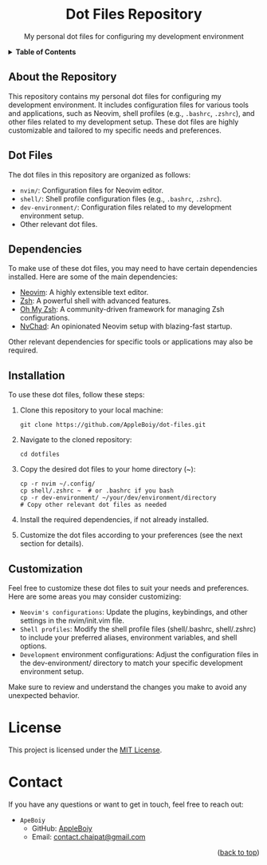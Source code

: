 <!-- Improved compatibility of back to top link: See: https://github.com/othneildrew/Best-README-Template/pull/73 -->
<a name="readme-top"></a>
<!--
*** Thanks for checking out my dot files repository. If you have any suggestions
*** or questions, feel free to open an issue or submit a pull request.
*** Don't forget to give it a star if you find it useful!
*** Happy coding! :rocket:
-->


<!-- PROJECT LOGO -->
<br />
<div align="center">
  <h1>Dot Files Repository</h1>
  <p>My personal dot files for configuring my development environment</p>
</div>


<!-- TABLE OF CONTENTS -->
<details>
  <summary><strong>Table of Contents</strong></summary>
  <ol>
    <li><a href="#about-the-repository">About the Repository</a></li>
    <li><a href="#dot-files">Dot Files</a></li>
    <li><a href="#dependencies">Dependencies</a></li>
    <li><a href="#installation">Installation</a></li>
    <li><a href="#customization">Customization</a></li>
    <li><a href="#license">License</a></li>
    <li><a href="#contact">Contact</a></li>
  </ol>
</details>


<!-- ABOUT THE REPOSITORY -->
## About the Repository
This repository contains my personal dot files for configuring my development environment. It includes configuration files for various tools and applications, such as Neovim, shell profiles (e.g., `.bashrc`, `.zshrc`), and other files related to my development setup. These dot files are highly customizable and tailored to my specific needs and preferences.


<!-- DOT FILES -->
## Dot Files
The dot files in this repository are organized as follows:

- `nvim/`: Configuration files for Neovim editor.
- `shell/`: Shell profile configuration files (e.g., `.bashrc`, `.zshrc`).
- `dev-environment/`: Configuration files related to my development environment setup.
- Other relevant dot files.



<!-- DEPENDENCIES -->
## Dependencies
To make use of these dot files, you may need to have certain dependencies installed. Here are some of the main dependencies:

- [Neovim](https://neovim.io/): A highly extensible text editor.
- [Zsh](https://www.zsh.org/): A powerful shell with advanced features.
- [Oh My Zsh](https://ohmyz.sh/): A community-driven framework for managing Zsh configurations.
- [NvChad](https://nvchad.github.io/): An opinionated Neovim setup with blazing-fast startup.

Other relevant dependencies for specific tools or applications may also be required.


<!-- INSTALLATION -->
## Installation
To use these dot files, follow these steps:

1. Clone this repository to your local machine:
   ```shell
   git clone https://github.com/AppleBoiy/dot-files.git
   ```
   
2. Navigate to the cloned repository:
   ```shell
   cd dotfiles
   ```
   
3. Copy the desired dot files to your home directory (~):
   ```shell
   cp -r nvim ~/.config/
   cp shell/.zshrc ~  # or .bashrc if you bash 
   cp -r dev-environment/ ~/your/dev/environment/directory
   # Copy other relevant dot files as needed
   ```
   
4. Install the required dependencies, if not already installed.
5. Customize the dot files according to your preferences (see the next section for details).

<!-- CUSTOMIZATION -->
## Customization

Feel free to customize these dot files to suit your needs and preferences. Here are some areas you may consider customizing:

- `Neovim's configurations`: Update the plugins, keybindings, and other settings in the nvim/init.vim file.
- `Shell profiles`: Modify the shell profile files (shell/.bashrc, shell/.zshrc) to include your preferred aliases, environment variables, and shell options.
- `Development` environment configurations: Adjust the configuration files in the dev-environment/ directory to match your specific development environment setup.


Make sure to review and understand the changes you make to avoid any unexpected behavior.

# License

This project is licensed under the [MIT License](LICENSE).

<!-- CONTACT -->
# Contact

If you have any questions or want to get in touch, feel free to reach out:

- `ApeBoiy`
  - GitHub: [AppleBoiy](https://github.com/AppleBoiy)
  - Email: [contact.chaipat@gmail.com](mailto:contact.chaipat@gmail.com)
<p align="right">(<a href="#readme-top">back to top</a>)</p>

